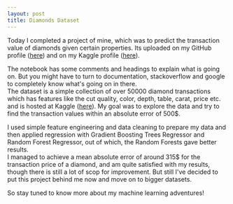 ```yaml
---
layout: post
title: Diamonds Dataset
---
```


Today I completed a project of mine, which was to predict the transaction value of diamonds given certain properties. Its uploaded on my GitHub profile ([here](https://github.com/kartikay-bagla/Diamond-Price-Regression)) and on my Kaggle profile ([here](https://www.kaggle.com/drvader/diamonds-dataset-exploration-and-regression)).

The notebook has some comments and headings to explain what is going on. But you might have to turn to documentation, stackoverflow and google to completely know what's going on in there.  
The dataset is a simple collection of over 50000 diamond transactions which has features like the cut quality, color, depth, table, carat, price etc. and is hosted at Kaggle ([here](https://www.kaggle.com/shivam2503/diamonds)). My goal was to explore the data and try to find the transaction values within an absolute error of 500$.

I used simple feature engineering and data cleaning to prepare my data and then applied regression with Gradient Boosting Trees Regressor and Random Forest Regressor, out of which, the Random Forests gave better results.  
I managed to achieve a mean absolute error of around 315$ for the transaction price of a diamond, and am quite satisfied with my results, though there is still a lot of scop for improvement. But still I've decided to put this project behind me now and move on to bigger datasets.

So stay tuned to know more about my machine learning adventures!